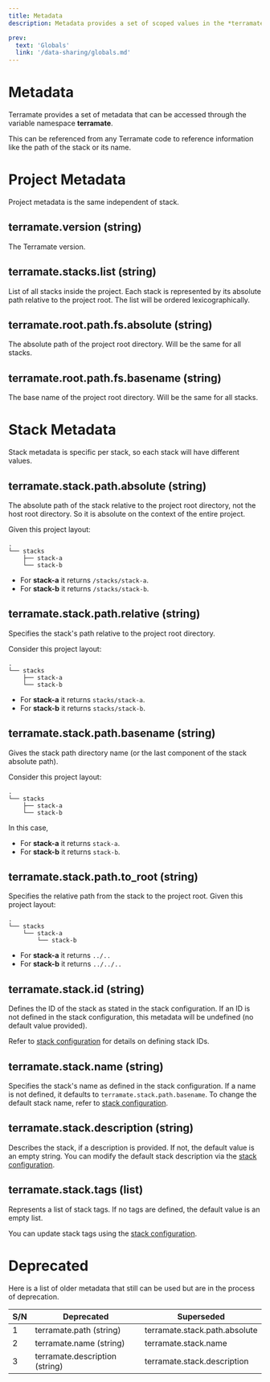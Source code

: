 ```yaml
---
title: Metadata
description: Metadata provides a set of scoped values in the *terramate* namespace.

prev:
  text: 'Globals'
  link: '/data-sharing/globals.md'
---
```


# Metadata

Terramate provides a set of metadata that can be
accessed through the variable namespace **terramate**.

This can be referenced from any Terramate code to reference
information like the path of the stack or its name.

# Project Metadata

Project metadata is the same independent of stack.

## terramate.version (string)

The Terramate version.

## terramate.stacks.list (string)

List of all stacks inside the project. Each stack is represented by its
absolute path relative to the project root. The list will be ordered
lexicographically.

## terramate.root.path.fs.absolute (string)

The absolute path of the project root directory. Will be the same for all stacks.

## terramate.root.path.fs.basename (string)

The base name of the project root directory. Will be the same for all stacks.


# Stack Metadata

Stack metadata is specific per stack, so each stack will have different values.

## terramate.stack.path.absolute (string)

The absolute path of the stack relative to the project
root directory, not the host root directory. So it is absolute
on the context of the entire project.

Given this project layout:

```
.
└── stacks
    ├── stack-a
    └── stack-b
```

* For **stack-a** it returns `/stacks/stack-a`.
* For **stack-b** it returns `/stacks/stack-b`.

## terramate.stack.path.relative (string)

Specifies the stack's path relative to the project root directory.

Consider this project layout:

```
.
└── stacks
    ├── stack-a
    └── stack-b
```

* For **stack-a** it returns `stacks/stack-a`.
* For **stack-b** it returns `stacks/stack-b`.

## terramate.stack.path.basename (string)

Gives the stack path directory name (or the last component of the stack absolute path).

Consider this project layout:

```
.
└── stacks
    ├── stack-a
    └── stack-b
```

In this case,

* For **stack-a** it returns `stack-a`.
* For **stack-b** it returns `stack-b`.

## terramate.stack.path.to\_root (string)

Specifies the relative path from the stack to the project root. Given this project layout:

```
.
└── stacks
    └── stack-a
        └── stack-b
```

* For **stack-a** it returns `../..`
* For **stack-b** it returns `../../..`

## terramate.stack.id (string)

Defines the ID of the stack as stated in the stack configuration. If an ID is not defined in
the stack configuration, this metadata will be undefined (no default value provided).

Refer to [stack configuration](../stacks/index.md) for details on defining stack IDs.

## terramate.stack.name (string)

Specifies the stack's name as defined in the stack configuration. If a name is not defined,
it defaults to `terramate.stack.path.basename`. To change the default stack name, refer to
[stack configuration](../stacks/index.md).

## terramate.stack.description (string)

Describes the stack, if a description is provided. If not, the default value is an empty string.
You can modify the default stack description via the [stack configuration](../stacks/index.md).

## terramate.stack.tags (list)

Represents a list of stack tags. If no tags are defined, the default value is an empty list.

You can update stack tags using the [stack configuration](../stacks/index.md).

# Deprecated

Here is a list of older metadata that still can be used but are in the
process of deprecation.

| S/N  |  Deprecated                    |   Superseded                   |
|------|--------------------------------| -------------------------------|
|  1   | terramate.path (string)        |  terramate.stack.path.absolute |
|  2   | terramate.name (string)        |  terramate.stack.name          |
|  3   | terramate.description (string) |  terramate.stack.description   |
